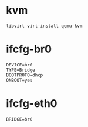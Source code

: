 # kvm

```
libvirt virt-install qemu-kvm
```

# ifcfg-br0

```
DEVICE=br0
TYPE=Bridge
BOOTPROTO=dhcp
ONBOOT=yes
```

# ifcfg-eth0

```
BRIDGE=br0
```
